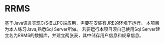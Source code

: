 # RRMS
基于Java语言实现C/S模式PC端应用，需要在安装有JRE的环境下运行。
本项目为本人练习Java,熟悉Sql Server所做。
若要运行本项目须自己使用Sql Server建立名为RRMS的数据库，并建立两张表，其中储存用户信息和规章信息。
